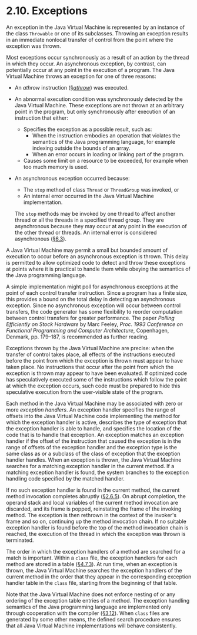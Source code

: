 # 2.10. Exceptions

An exception in the Java Virtual Machine is represented by an instance of the class `Throwable` or one of its subclasses. Throwing an exception results in an immediate nonlocal transfer of control from the point where the exception was thrown.

Most exceptions occur synchronously as a result of an action by the thread in which they occur. An asynchronous exception, by contrast, can potentially occur at any point in the execution of a program. The Java Virtual Machine throws an exception for one of three reasons:

* An _athrow_ instruction \([§_athrow_](https://docs.oracle.com/javase/specs/jvms/se8/html/jvms-6.html#jvms-6.5.athrow)\) was executed.
* An abnormal execution condition was synchronously detected by the Java Virtual Machine. These exceptions are not thrown at an arbitrary point in the program, but only synchronously after execution of an instruction that either:
  * Specifies the exception as a possible result, such as:
    * When the instruction embodies an operation that violates the semantics of the Java programming language, for example indexing outside the bounds of an array.
    * When an error occurs in loading or linking part of the program.
  * Causes some limit on a resource to be exceeded, for example when too much memory is used.
* An asynchronous exception occurred because:

  * The `stop` method of class `Thread` or `ThreadGroup` was invoked, or
  * An internal error occurred in the Java Virtual Machine implementation.

  The `stop` methods may be invoked by one thread to affect another thread or all the threads in a specified thread group. They are asynchronous because they may occur at any point in the execution of the other thread or threads. An internal error is considered asynchronous \([§6.3](https://docs.oracle.com/javase/specs/jvms/se8/html/jvms-6.html#jvms-6.3)\).

A Java Virtual Machine may permit a small but bounded amount of execution to occur before an asynchronous exception is thrown. This delay is permitted to allow optimized code to detect and throw these exceptions at points where it is practical to handle them while obeying the semantics of the Java programming language.

A simple implementation might poll for asynchronous exceptions at the point of each control transfer instruction. Since a program has a finite size, this provides a bound on the total delay in detecting an asynchronous exception. Since no asynchronous exception will occur between control transfers, the code generator has some flexibility to reorder computation between control transfers for greater performance. The paper _Polling Efficiently on Stock Hardware_ by Marc Feeley, _Proc. 1993 Conference on Functional Programming and Computer Architecture_, Copenhagen, Denmark, pp. 179–187, is recommended as further reading.

Exceptions thrown by the Java Virtual Machine are precise: when the transfer of control takes place, all effects of the instructions executed before the point from which the exception is thrown must appear to have taken place. No instructions that occur after the point from which the exception is thrown may appear to have been evaluated. If optimized code has speculatively executed some of the instructions which follow the point at which the exception occurs, such code must be prepared to hide this speculative execution from the user-visible state of the program.

Each method in the Java Virtual Machine may be associated with zero or more _exception handlers_. An exception handler specifies the range of offsets into the Java Virtual Machine code implementing the method for which the exception handler is active, describes the type of exception that the exception handler is able to handle, and specifies the location of the code that is to handle that exception. An exception matches an exception handler if the offset of the instruction that caused the exception is in the range of offsets of the exception handler and the exception type is the same class as or a subclass of the class of exception that the exception handler handles. When an exception is thrown, the Java Virtual Machine searches for a matching exception handler in the current method. If a matching exception handler is found, the system branches to the exception handling code specified by the matched handler.

If no such exception handler is found in the current method, the current method invocation completes abruptly \([§2.6.5](https://docs.oracle.com/javase/specs/jvms/se8/html/jvms-2.html#jvms-2.6.5)\). On abrupt completion, the operand stack and local variables of the current method invocation are discarded, and its frame is popped, reinstating the frame of the invoking method. The exception is then rethrown in the context of the invoker's frame and so on, continuing up the method invocation chain. If no suitable exception handler is found before the top of the method invocation chain is reached, the execution of the thread in which the exception was thrown is terminated.

The order in which the exception handlers of a method are searched for a match is important. Within a `class` file, the exception handlers for each method are stored in a table \([§4.7.3](https://docs.oracle.com/javase/specs/jvms/se8/html/jvms-4.html#jvms-4.7.3)\). At run time, when an exception is thrown, the Java Virtual Machine searches the exception handlers of the current method in the order that they appear in the corresponding exception handler table in the `class` file, starting from the beginning of that table.

Note that the Java Virtual Machine does not enforce nesting of or any ordering of the exception table entries of a method. The exception handling semantics of the Java programming language are implemented only through cooperation with the compiler \([§3.12](https://docs.oracle.com/javase/specs/jvms/se8/html/jvms-3.html#jvms-3.12)\). When `class` files are generated by some other means, the defined search procedure ensures that all Java Virtual Machine implementations will behave consistently.

